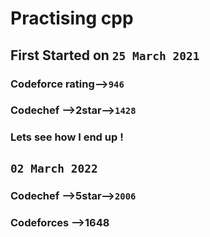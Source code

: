 # Practising cpp

## First Started on `25 March 2021` 

### Codeforce rating-->`946`
### Codechef -->2star-->`1428`


### Lets see how I end up !

## `02 March 2022`

### Codechef -->5star-->`2006`
### Codeforces -->1648
